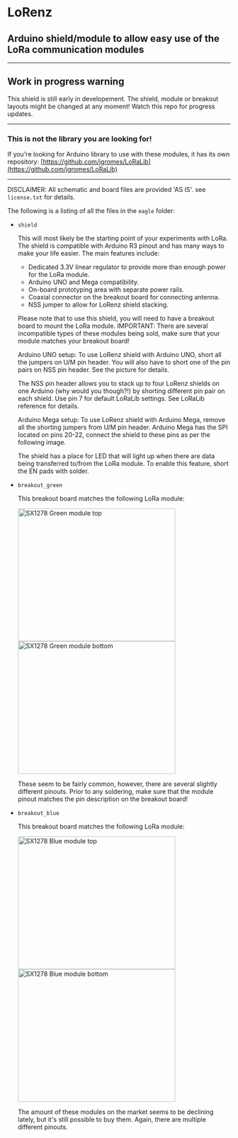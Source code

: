 # LoRenz
## Arduino shield/module to allow easy use of the LoRa communication modules

---

## Work in progress warning
This shield is still early in developement. The shield, module or breakout layouts might be changed at any moment! Watch this repo for progress updates.

---

### This is not the library you are looking for!
If you're looking for Arduino library to use with these modules, it has its own repository: [https://github.com/jgromes/LoRaLib](https://github.com/jgromes/LoRaLib)

---

DISCLAIMER: All schematic and board files are provided 'AS IS'. see `license.txt` for details.

The following is a listing of all the files in the `eagle` folder:

* `shield`

  This will most likely be the starting point of your experiments with LoRa. The shield is compatible with Arduino R3 pinout and has many ways to make your life easier. The main features include:
  
  * Dedicated 3.3V linear regulator to provide more than enough power for the LoRa module.
  * Arduino UNO and Mega compatibility.
  * On-board prototyping area with separate power rails.
  * Coaxial connector on the breakout board for connecting antenna.
  * NSS jumper to allow for LoRenz shield stacking.
  
  Please note that to use this shield, you will need to have a breakout board to mount the LoRa module.
  IMPORTANT: There are several incompatible types of these modules being sold, make sure that your module matches your breakout board!
  
  Arduino UNO setup:
  To use LoRenz shield with Arduino UNO, short all the jumpers on U/M pin header. You will also have to short one of the pin pairs on NSS pin header. See the picture for details.
  
  The NSS pin header allows you to stack up to four LoRenz shields on one Arduino (why would you though?!) by shorting different pin pair on each shield. Use pin 7 for default LoRaLib settings. See LoRaLib reference for details.
  
  Arduino Mega setup:
  To use LoRenz shield with Arduino Mega, remove all the shorting jumpers from U/M pin header. Arduino Mega has the SPI located on pins 20-22, connect the shield to these pins as per the following image.
  
  The shield has a place for LED that will light up when there are data being transferred to/from the LoRa module. To enable this feature, short the EN pads with solder.

* `breakout_green`

  This breakout board matches the following LoRa module:
  
  <img src="https://github.com/jgromes/LoRenz/blob/master/doc/SX1278_green_top.png" alt="SX1278 Green module top" width="355" height="300"/>
  
  <img src="https://github.com/jgromes/LoRenz/blob/master/doc/SX1278_green_bottom.png" alt="SX1278 Green module bottom" width="355" height="300"/>
  
  These seem to be fairly common, however, there are several slightly different pinouts. Prior to any soldering, make sure that the module pinout matches the pin description on the breakout board!

* `breakout_blue`

  This breakout board matches the following LoRa module:
  
  <img src="https://github.com/jgromes/LoRenz/blob/master/doc/SX1278_blue_top.png" alt="SX1278 Blue module top" width="355" height="300"/>
  
  <img src="https://github.com/jgromes/LoRenz/blob/master/doc/SX1278_blue_bottom.png" alt="SX1278 Blue module bottom" width="355" height="300"/>
  
  The amount of these modules on the market seems to be declining lately, but it's still possible to buy them. Again, there are multiple different pinouts.
